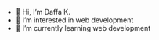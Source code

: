 - 👋 Hi, I’m Daffa K.
- 👀 I’m interested in web development
- 🌱 I’m currently learning web development


<!---
wannabegooddev/wannabegooddev is a ✨ special ✨ repository because its `README.md` (this file) appears on your GitHub profile.
You can click the Preview link to take a look at your changes.
--->
